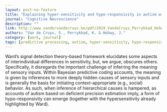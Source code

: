 ```yaml
---
layout: post-no-feature
title: "Explaining hyper-sensitivity and hypo-responsivity in autism with a common predictive coding-based mechanism"
journal: "Cognitive Neuroscience"
description: ""
link: http://www.sandervandecruys.be/pdf/2019_VandeCruys_Perrykkad_Hohwy_Explaining_hyper_sensitivity_and_hyporesponsivity_in_autism.pdf
authors: "Van de Cruys, S., Perrykkad, K. & Hohwy, J."
category: [work, journal]
tags: [predictive processing, autism, hyper-sensitivity, hypo-responsivity]
---
```


Ward’s signal detection theory-based framework elucidates some aspects of interindividual differences in sensitivity, but, we argue, obscures others. Specifically, it disregards the important challenge of inferring the meaning of sensory inputs. Within Bayesian predictive coding accounts, the meaning is given by inferences to more deeply hidden causes of sensory inputs and is generally the basis for initiating context-appropriate (e.g., social) behavior. As such, when inference of hierarchical causes is hampered, as accounts of autism based on deficient precision estimation imply, a form of hypo-responsivity can emerge (together with the hypersensitivity already highlighted by Ward).
